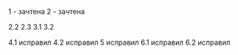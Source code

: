 1 - зачтена
2 - зачтена

2.2
2.3
3.1
3.2

4.1 исправил
4.2 исправил
5 исправил
6.1 исправил
6.2 исправил
